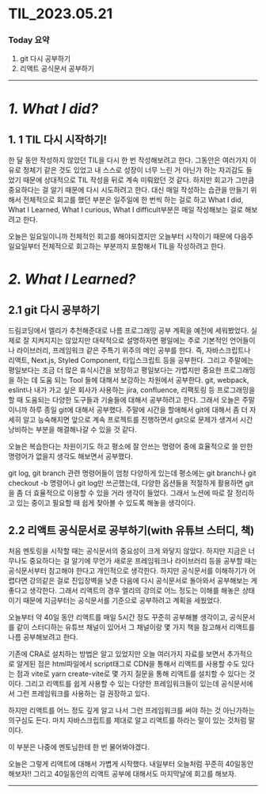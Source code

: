 # TIL_2023.05.21

### Today 요약

1. git 다시 공부하기
2. 리액트 공식문서 공부하기

---

# **_1. What I did?_**

## 1. 1 TIL 다시 시작하기!

한 달 동안 작성하지 않았던 TIL을 다시 한 번 작성해보려고 한다. 그동안은 여러가지 이유로 정체기 같은 것도 있었고 내 스스로 성장이 너무 느린 거 아닌가 하는 자괴감도 들었기 때문에 상대적으로 TIL 작성을 뒤로 계속 미뤄왔던 것 같다. 하지만 회고가 그만큼 중요하다는 걸 알기 때문에 다시 시도하려고 한다. 대신 매일 작성하는 습관을 만들기 위해서 전체적으로 회고를 했던 부분은 일주일에 한 번씩 하는 걸로 하고 What I did, What I Learned, What I curious, What I difficult부분은 매일 작성해보는 걸로 해보려고 한다.

오늘은 일요일이니까 전체적인 회고를 해야되겠지만 오늘부터 시작이기 때문에 다음주 일요일부터 전체적으로 회고하는 부분까지 포함해서 TIL을 작성하려고 한다.

# _2. What I Learned?_

## 2.1 git 다시 공부하기

드림코딩에서 엘리가 추천해준대로 나름 프로그래밍 공부 계획을 예전에 세워봤었다. 실제로 잘 지켜지지는 않았지만 대략적으로 설명하자면 평일에는 주로 기본적인 언어들이나 라이브러리, 프레임워크 같은 주특기 위주의 메인 공부를 한다. 즉, 자바스크립트나 리액트, Next.js, Styled Component, 타입스크립트 등을 공부한다. 그리고 주말에는 평일보다는 조금 더 많은 휴식시간을 보장하고 평일보다는 가볍지만 중요한 프로그래밍을 하는 데 도움 되는 Tool 들에 대해서 보강하는 차원에서 공부한다. git, webpack, eslint나 내가 가고 싶은 회사가 사용하는 jira, confluence, 리팩토링 등 프로그래밍을 할 때 도움되는 다양한 도구들과 기술들에 대해서 공부하려고 한다. 그래서 오늘은 주말이니까 하루 종일 git에 대해서 공부했다. 주말에 시간을 할애해서 git에 대해서 좀 더 자세히 알고 능숙해지면 앞으로 계속 프로젝트를 진행하면서 git으로 문제가 생겨서 시간 낭비하는 부분을 해결해나갈 수 있을 것 같다.

오늘은 복습한다는 차원이기도 하고 평소에 잘 안쓰는 명령어 중에 효율적으로 쓸 만한 명령어가 없을지 생각도 해보면서 공부했다.

git log, git branch 관련 명령어들이 엄청 다양하게 있는데 평소에는 git branch나 git checkout -b 명령어나 git log만 쓰곤했는데, 다양한 옵션들을 적절하게 활용하면 git을 좀 더 효율적으로 이용할 수 있을 거라 생각이 들었다. 그래서 노션에 따로 잘 정리하고 있는 중이고 필요할 때 쉽게 찾아볼 수 있도록 해놓을 생각이다.

## 2.2 리액트 공식문서로 공부하기(with 유튜브 스터디, 책)

처음 멘토링을 시작할 때는 공식문서의 중요성이 크게 와닿지 않았다. 하지만 지금은 너무나도 중요하다는 걸 알기에 무언가 새로운 프레임워크나 라이브러리 등을 공부할 때는 공식문서부터 참고해야 한다고 개인적으로 생각한다. 하지만 공식문서를 이해하기가 어렵다면 강의같은 걸로 진입장벽을 낮춘 다음에 다시 공식문서로 돌아와서 공부해보는 게 좋다고 생각한다. 그래서 리액트의 경우 엘리의 강의로 어느 정도는 이해를 해놓은 상태이기 때문에 지금부터는 공식문서를 기준으로 공부하려고 계획을 세웠었다.

오늘부터 약 40일 동안 리액트를 매일 5시간 정도 꾸준히 공부해볼 생각이고, 공식문서를 같이 스터디하는 유튜브 채널이 있어서 그 채널이랑 몇 가지 책을 참고해서 리액트를 나름 공부해보려고 한다.

기존에 CRA로 설치하는 방법은 알고 있었지만 오늘 여러가지 자료를 보면서 추가적으로 알게된 점은 html파일에서 script태그로 CDN을 통해서 리액트를 사용할 수도 있다는 점과 vite로 yarn create-vite로 몇 가지 질문을 통해 리액트를 설치할 수 있다는 것이다. 그리고 리액트를 쉽게 사용할 수 있는 다양한 프레임워크들이 있는데 공식문서에서 그런 프레임워크를 사용하는 걸 권장하고 있다.

하지만 리액트를 어느 정도 깊게 알고 나서 그런 프레임워크를 써야 하는 것 아닌가하는 의구심도 든다. 마치 자바스크립트를 제대로 알고 리액트를 하라는 말이 있는 것처럼 말이다.

이 부분은 나중에 멘토님한테 한 번 물어봐야겠다.

오늘은 그렇게 리액트에 대해서 가볍게 시작했다. 내일부터 오늘처럼 꾸준히 40일동안 해보자!! 그리고 40일동안의 리액트 공부에 대해서도 마지막날에 회고를 해보자.

---
